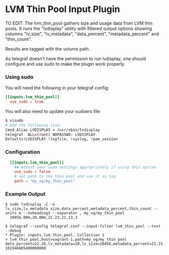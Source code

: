 # LVM Thin Pool Input Plugin

TO EDIT:
The lvm_thin_pool gathers size and usage data from LVM thin pools.
It runs the "lvdisplay" utility with filtered output options showing
columns "lv_size", "lv_metadata", "data_percent", "metadata_percent" and
"thin_count".

Results are tagged with the volume path.

As telegraf doesn't have the permission to run lvdisplay, one should
configure and use sudo to make the plugin work properly.

### Using sudo

You will need the following in your telegraf config:
```toml
[[inputs.lvm_thin_pool]]
  use_sudo = true
```

You will also need to update your sudoers file:
```bash
$ visudo
# Add the following line:
Cmnd_Alias LVDISPLAY = /usr/sbin/lvdisplay
telegraf  ALL=(root) NOPASSWD: LVDISPLAY
Defaults!LVDISPLAY !logfile, !syslog, !pam_session
```

### Configuration

```toml
  [[inputs.lvm_thin_pool]]
    ## Adjust your sudo settings appropriately if using this option
    use_sudo = false
    # set path to the thin pool and use it as tag
    path = "my_vg/my_thin_pool"
```

### Example Output

```
$ sudo lvdisplay -C -o lv_size,lv_metadata_size,data_percent,metadata_percent,thin_count --units m --noheadings --separator , my_vg/my_thin_pool
  20456.00m,20.00m,22.23,21.13,3
```

```
$ telegraf --config telegraf.conf --input-filter lvm_thin_pool --test --debug
* Plugin: inputs.lvm_thin_pool, Collection 1
> lvm_thin_pool,host=vagrant-1,path=my_vg/my_thin_pool data_percent=22.26,lv_metadata=20,lv_size=20456,metadata_percent=21.15,thin_count=3i 161946885400000000
```
